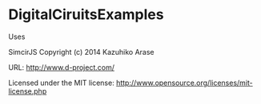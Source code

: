 # DigitalCiruitsExamples

Uses 

SimcirJS
Copyright (c) 2014 Kazuhiko Arase

URL: http://www.d-project.com/

Licensed under the MIT license:
  http://www.opensource.org/licenses/mit-license.php
